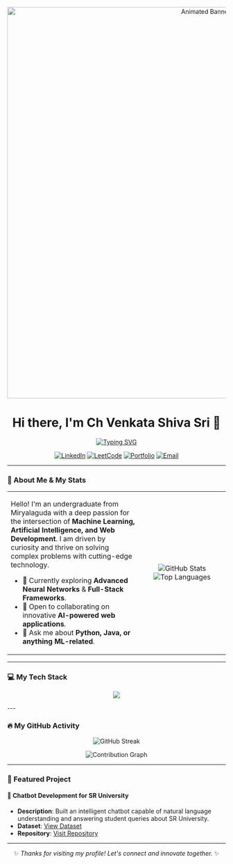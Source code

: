 <p align="center">
  <a href="https://github.com/Mrinnovater">
    <img src="https://raw.githubusercontent.com/Mrinnovater/Mrinnovater/main/header.gif" alt="Animated Banner" width="900"/>
  </a>
</p>

<div align="center">
  <h1>Hi there, I'm Ch Venkata Shiva Sri 👋</h1>
  <a href="https://github.com/DenverCoder1/readme-typing-svg">
    <img src="https://readme-typing-svg.herokuapp.com?font=Fira+Code&size=22&pause=1000&color=00BFFF&center=true&width=550&lines=Passionate+about+AI+%26+Machine+Learning;Full-Stack+Web+Enthusiast;Turning+Ideas+into+Reality!" alt="Typing SVG" />
  </a>
</div>

<p align="center">
  <a href="https://www.linkedin.com/in/ch-venkata-shiva-sri-976245296/" target="_blank"><img src="https://img.shields.io/badge/LinkedIn-0077B5?style=for-the-badge&logo=linkedin&logoColor=white" alt="LinkedIn"></a>
  <a href="https://leetcode.com/u/Shiva33_19/" target="_blank"><img src="https://img.shields.io/badge/LeetCode-FFA116?style=for-the-badge&logo=leetcode&logoColor=black" alt="LeetCode"></a>
  <a href="https://mrinnovater.github.io/My-Portfolio/homepage.html" target="_blank"><img src="https://img.shields.io/badge/Portfolio-3393FF?style=for-the-badge&logo=globe&logoColor=white" alt="Portfolio"></a>
  <a href="mailto:shivamchodisetty333@gmail.com"><img src="https://img.shields.io/badge/Email-D14836?style=for-the-badge&logo=gmail&logoColor=white" alt="Email"></a>
</p>

---

### 🚀 About Me & My Stats

<table>
  <tr>
    <td valign="top" width="60%">
      <p>Hello! I'm an undergraduate from Miryalaguda with a deep passion for the intersection of <strong>Machine Learning, Artificial Intelligence, and Web Development</strong>. I am driven by curiosity and thrive on solving complex problems with cutting-edge technology.</p>
      <ul>
        <li>🌱 Currently exploring <b>Advanced Neural Networks</b> & <b>Full-Stack Frameworks</b>.</li>
        <li>👯 Open to collaborating on innovative <b>AI-powered web applications</b>.</li>
        <li>💬 Ask me about <b>Python, Java, or anything ML-related</b>.</li>
      </ul>
    </td>
    <td width="40%" align="center">
      <img src="https://github-readme-stats.vercel.app/api?username=Mrinnovater&show_icons=true&theme=tokyonight&hide_border=true&include_all_commits=true&count_private=true&hide=stars,issues,prs" alt="GitHub Stats" />
      <br/>
      <img src="https://github-readme-stats.vercel.app/api/top-langs/?username=Mrinnovater&layout=compact&theme=tokyonight&hide_border=true&cache_seconds=86400" alt="Top Languages" />
    </td>
  </tr>
</table>

---

### 💻 My Tech Stack


<p align="center">
  <img src="https://skillicons.dev/icons?i=python,java,html,css,js,tensorflow,sklearn,opencv,vscode,git,github" />
</p>
---

### 🔥 My GitHub Activity

<p align="center">
  <img src="https://github-readme-streak-stats.herokuapp.com?user=Mrinnovater&theme=tokyonight&hide_border=true" alt="GitHub Streak" />
</p>


<p align="center">
  <img src="https://github-readme-activity-graph.vercel.app/graph?username=Mrinnovater&theme=react-dark&hide_border=true&area=true" alt="Contribution Graph" />
</p>

---

### 🚀 Featured Project

#### 🤖 Chatbot Development for SR University
- **Description**: Built an intelligent chatbot capable of natural language understanding and answering student queries about SR University.  
- **Dataset**: [View Dataset](https://github.com/Mrinnovater/AIML_Project/blob/main/SRU_DATASET.json)  
- **Repository**: [Visit Repository](https://github.com/Mrinnovater/AIML_Project)  

---

<p align="center">
  ✨ <em>Thanks for visiting my profile! Let's connect and innovate together.</em> ✨
</p>
